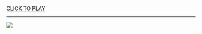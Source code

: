 
<a href="https://premium76.site?title=simulator_unblocked_games&ref=13M">CLICK TO PLAY</a></h3>
<hr>

<a href="https://premium76.site?title=simulator_unblocked_games&ref=13M"><img src="https://clearcache.store/games.png"></a>


